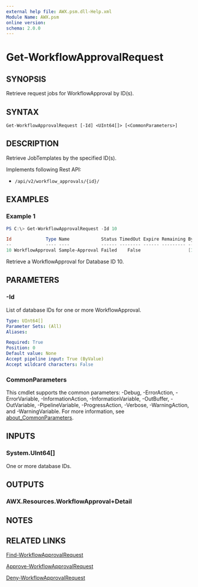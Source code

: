 ```yaml
---
external help file: AWX.psm.dll-Help.xml
Module Name: AWX.psm
online version:
schema: 2.0.0
---
```


# Get-WorkflowApprovalRequest

## SYNOPSIS
Retrieve request jobs for WorkflowApproval by ID(s).

## SYNTAX

```
Get-WorkflowApprovalRequest [-Id] <UInt64[]> [<CommonParameters>]
```

## DESCRIPTION
Retrieve JobTemplates by the specified ID(s).

Implements following Rest API:  
- `/api/v2/workflow_approvals/{id}/`

## EXAMPLES

### Example 1
```powershell
PS C:\> Get-WorkflowApprovalRequest -Id 10

Id             Type Name            Status TimedOut Expire Remaining By       Finished            Elapsed LaunchedBy     WorkflowJob      WorkflowJobTemplate ApprovalTemplate
--             ---- ----            ------ -------- ------ --------- --       --------            ------- ----------     -----------      ------------------- ----------------
10 WorkflowApproval Sample-Approval Failed    False                  [1]admin 2024/07/25 15:46:16  54.573 [user][1]admin [20]ApprovedFlow [13]ApprovedFlow    [12]Sample-Approval
```

Retrieve a WorkflowApproval for Database ID 10.

## PARAMETERS

### -Id
List of database IDs for one or more WorkflowApproval.

```yaml
Type: UInt64[]
Parameter Sets: (All)
Aliases:

Required: True
Position: 0
Default value: None
Accept pipeline input: True (ByValue)
Accept wildcard characters: False
```

### CommonParameters
This cmdlet supports the common parameters: -Debug, -ErrorAction, -ErrorVariable, -InformationAction, -InformationVariable, -OutBuffer, -OutVariable, -PipelineVariable, -ProgressAction, -Verbose, -WarningAction, and -WarningVariable. For more information, see [about_CommonParameters](http://go.microsoft.com/fwlink/?LinkID=113216).

## INPUTS

### System.UInt64[]
One or more database IDs.

## OUTPUTS

### AWX.Resources.WorkflowApproval+Detail
## NOTES

## RELATED LINKS

[Find-WorkflowApprovalRequest](Find-WorkflowApprovalRequest.md)

[Approve-WorkflowApprovalRequest](Approve-WorkflowApprovalRequest.md)

[Deny-WorkflowApprovalRequest](Deny-WorkflowApprovalRequest.md)
